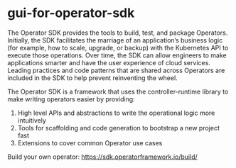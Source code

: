 # gui-for-operator-sdk

The Operator SDK provides the tools to build, test, and package Operators. Initially, the SDK facilitates the marriage of an application’s business logic (for example, how to scale, upgrade, or backup) with the Kubernetes API to execute those operations. Over time, the SDK can allow engineers to make applications smarter and have the user experience of cloud services. Leading practices and code patterns that are shared across Operators are included in the SDK to help prevent reinventing the wheel.

The Operator SDK is a framework that uses the controller-runtime library to make writing operators easier by providing:

1. High level APIs and abstractions to write the operational logic more intuitively
2. Tools for scaffolding and code generation to bootstrap a new project fast
3. Extensions to cover common Operator use cases

Build your own operator: https://sdk.operatorframework.io/build/
